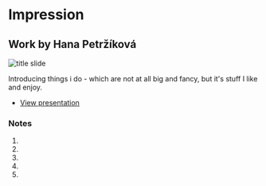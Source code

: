 # Impression

## Work by Hana Petržíková

![title slide](img/)

Introducing things i do - which are not at all big and fancy, but it's stuff I like and enjoy.

- [View presentation]()


### Notes
1. 
2.
3. 
4.
5.
